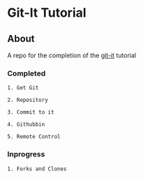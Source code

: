 # Git-It Tutorial

## About

A repo for the completion of the [git-it](https://github.com/jlord/git-it) tutorial

### Completed

	1. Get Git

	2. Repository

	3. Commit to it

	4. Githubbin

	5. Remote Control

### Inprogress

	1. Forks and Clones
